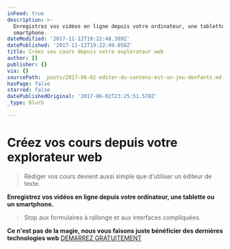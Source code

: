 ```yaml
---
inFeed: true
description: >-
  Enregistrez vos vidéos en ligne depuis votre ordinateur, une tablette ou un
  smartphone.
dateModified: '2017-11-12T19:22:48.309Z'
datePublished: '2017-11-12T19:22:49.058Z'
title: Créez vos cours depuis votre explorateur web
author: []
publisher: {}
via: {}
sourcePath: _posts/2017-06-02-editer-du-contenu-est-un-jeu-denfants.md
hasPage: false
starred: false
datePublishedOriginal: '2017-06-02T23:25:51.578Z'
_type: Blurb

---
```

# **Créez vos cours depuis votre explorateur web**

> Rédiger vos cours devient aussi simple que d'utiliser un éditeur de texte.

**Enregistrez vos vidéos en ligne depuis votre ordinateur, une tablette ou un smartphone.**

> Stop aux formulaires à rallonge et aux interfaces compliquées.

**Ce n'est pas de la magie, nous vous faisons juste bénéficier des dernières technologies web**
[DEMARREZ GRATUITEMENT][0]

[0]: https://cyboolo.eu.auth0.com/login?client=W1jbxu3C003wehR2kbuCJorz9D23hyEB
